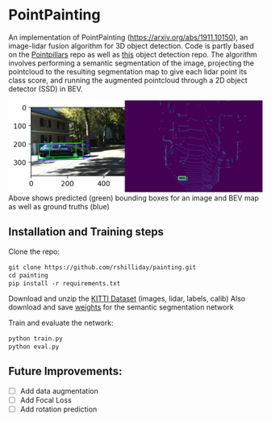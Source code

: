# PointPainting
An implementation of PointPainting (https://arxiv.org/abs/1911.10150), an image-lidar fusion algorithm for 3D object detection. Code is partly based on the [Pointpillars](https://github.com/nutonomy/second.pytorch) repo as well as [this](https://github.com/sgrvinod/a-PyTorch-Tutorial-to-Object-Detection) object detection repo. The algorithm involves performing a semantic segmentation of the image, projecting the pointcloud to the resulting segmentation map to give each lidar point its class score, and running the augmented pointcloud through a 2D object detector (SSD) in BEV.

![](prediction.png)
Above shows predicted (green) bounding boxes for an image and BEV map as well as ground truths (blue)

## Installation and Training steps
Clone the repo:
```
git clone https://github.com/rshilliday/painting.git
cd painting
pip install -r requirements.txt
```
Download and unzip the [KITTI Dataset](http://www.cvlibs.net/datasets/kitti/eval_object.php?obj_benchmark=bev) (images, lidar, labels, calib)
Also download and save [weights](https://drive.google.com/file/d/1nqSDmTx97Y23j7L3Wca5hPudxXp57A7J/view?usp=sharing) for the semantic segmentation network

Train and evaluate the network:
```
python train.py
python eval.py
```

## Future Improvements:
- [ ] Add data augmentation
- [ ] Add Focal Loss
- [ ] Add rotation prediction
